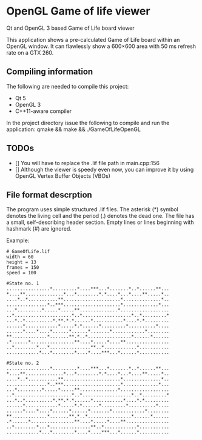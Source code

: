 OpenGL Game of life viewer
==========================

Qt and OpenGL 3 based Game of Life board viewer

This application shows a pre-calculated Game of Life board within an OpenGL window.
It can flawlessly show a 600×600 area with 50 ms refresh rate on a GTX 260.

Compiling information
---------------------

The following are needed to compile this project:
- Qt 5
- OpenGL 3
- C++11-aware compiler

In the project directory issue the following to compile and run the application:
    qmake && make && ./GameOfLifeOpenGL

TODOs
------

- [] You will have to replace the .lif file path in main.cpp:156
- [] Although the viewer is speedy even now, you can improve it by using OpenGL Vertex Buffer Objects (VBOs)

File format descrption
----------------------

The program uses simple structured .lif files. The asterisk (\*) symbol denotes the living cell and the period (.) denotes the dead one.
The file has a small, self-describing header section. Empty lines or lines beginning with hashmark (#) are ignored.

Example:
```
# GameOfLife.lif
width = 60
height = 13
frames = 150
speed = 100

#State no. 1
................*.........*....***...*.......*..*......**...
*....**..............*...*........*.*....*...*....**.....*..
....*..*...........**.....................*..............*..
...............*..***.....................*.............*...
...*.........*.....*.....**..............*..................
..*.....................*..*..................*..*.........*
...*..*..........*.**.*.*......*...........*....*.*.........
......*............*.....*.*......*.........*..........*....
......*....*....*......*......*.......*............*........
**.............*.......**.*..*................*......*......
.*......*................**....*.....*....**................
..*........*...*...............**..*............*...........
............*...*........*....*....***...*......*...........

#State no. 2
................*.........*....***...*.......*..*......**...
*....**..............*...*........*.*....*...*....**.....*..
....*..*...........**.....................*..............*..
...............*..***.....................*.............*...
...*.........*.....*.....**..............*..................
..*.....................*..*..................*..*.........*
...*..*..........*.**.*.*......*...........*....*.*.........
......*............*.....*.*......*.........*..........*....
......*....*....*......*......*.......*............*........
**.............*.......**.*..*................*......*......
.*......*................**....*.....*....**................
..*........*...*...............**..*............*...........
............*...*........*....*....***...*......*...........
```
